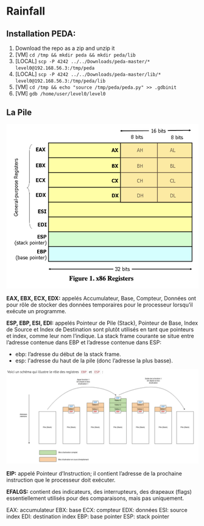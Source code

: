 # Rainfall

## Installation PEDA:
1. Download the repo as a zip and unzip it
2. [VM]    `cd /tmp && mkdir peda && mkdir peda/lib`
3. [LOCAL] `scp -P 4242 ../../Downloads/peda-master/* level0@192.168.56.3:/tmp/peda`
4. [LOCAL] `scp -P 4242 ../../Downloads/peda-master/lib/* level0@192.168.56.3:/tmp/peda/lib`
5. [VM]    `cd /tmp && echo "source /tmp/peda/peda.py" >> .gdbinit`
5. [VM]    `gdb /home/user/level0/level0`

## La Pile

![](src/La-pile-general-info.png)

**EAX, EBX, ECX, EDX:** appelés Accumulateur, Base, Compteur, Données ont pour rôle de stocker des données temporaires pour le processeur lorsqu’il exécute un programme.

**ESP, EBP, ESI, EDI:** appelés Pointeur de Pile (Stack), Pointeur de Base, Index de Source et Index de Destination sont plutôt utilisés en tant que pointeurs et index, comme leur nom l’indique. La stack frame courante se situe entre l’adresse contenue dans EBP et l’adresse contenue dans ESP:
- ebp: l’adresse du début de la stack frame.
- esp: l'adresse du haut de la pile (donc l’adresse la plus basse).

![](src/EBP-ESP.png)

**EIP:** appelé Pointeur d’Instruction; il contient l’adresse de la prochaine instruction que le processeur doit exécuter.

**EFALGS:** contient des indicateurs, des interrupteurs, des drapeaux (flags) essentiellement utilisés pour des comparaisons, mais pas uniquement.

EAX: accumulateur
EBX: base
ECX: compteur
EDX: données
ESI: source index
EDI: destination index
EBP: base pointer
ESP: stack pointer